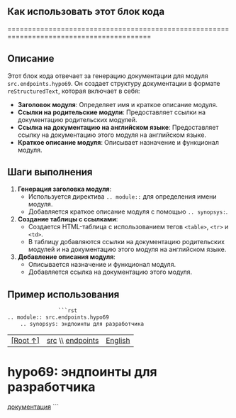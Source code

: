 ## Как использовать этот блок кода
=========================================================================================

Описание
-------------------------
Этот блок кода отвечает за генерацию документации для модуля `src.endpoints.hypo69`. Он создает структуру документации в формате `reStructuredText`, которая включает в себя:

- **Заголовок модуля**: Определяет имя и краткое описание модуля.
- **Ссылки на родительские модули**: Предоставляет ссылки на документацию родительских модулей.
- **Ссылка на документацию на английском языке**: Предоставляет ссылку на документацию этого модуля на английском языке.
- **Краткое описание модуля**: Описывает назначение и функционал модуля.

Шаги выполнения
-------------------------
1. **Генерация заголовка модуля**: 
    - Используется директива `.. module::` для определения имени модуля.
    - Добавляется краткое описание модуля с помощью `.. synopsys:`.
2. **Создание таблицы с ссылками**: 
    - Создается HTML-таблица с использованием тегов `<table>`, `<tr>` и `<td>`.
    - В таблицу добавляются ссылки на документацию родительских модулей и на документацию этого модуля на английском языке.
3. **Добавление описания модуля**:
    - Описывается назначение и функционал модуля.
    - Добавляется ссылка на документацию этого модуля.

Пример использования
-------------------------
```python
                ```rst
.. module:: src.endpoints.hypo69
    .. synopsys: эндпоинты для разработчика 
```
<TABLE >
<TR>
<TD>
<A HREF = 'https://github.com/hypo69/hypotez/blob/master/readme.ru.md'>[Root ↑]</A>
</TD>
<TD>
<A HREF = 'https://github.com/hypo69/hypotez/blob/master/src/readme.ru.md'>src</A> \\ 
<A HREF = 'https://github.com/hypo69/hypotez/blob/master/src/endpoints/readme.ru.md'>endpoints</A>
</TD>
<TD>
<A HREF = 'https://github.com/hypo69/hypotez/blob/master/src/endpoints/hypo69/README.MD'>English</A>
</TD>
</TR>
</TABLE>

**hypo69**: эндпоинты для разработчика
==============================================

[документация](https://github.com/hypo69/hypotez/blob/master/docs/ru/src/endpoints/hypo69/readme.ru.md)
                ```